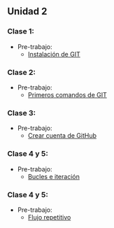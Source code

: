 ## Unidad 2
### Clase 1: 
* Pre-trabajo:
  * [Instalación de GIT](https://drive.google.com/file/d/1dbiqu3HlygvxJiO2xRKsqeI61TmZk_VI/view?usp=sharing)

### Clase 2:
* Pre-trabajo:
  * [Primeros comandos de GIT](https://curriculum.laboratoria.la/es/topics/scm/01-git/04-commands)

### Clase 3:
* Pre-trabajo:
  * [Crear cuenta de GitHub](https://www.youtube.com/watch?v=jwFSIEi_d7E)

### Clase 4 y 5:
* Pre-trabajo:
  * [Bucles e iteración](https://developer.mozilla.org/es/docs/Web/JavaScript/Guide/Loops_and_iteration)

### Clase 4 y 5:
* Pre-trabajo:
    * [Flujo repetitivo](https://curriculum.laboratoria.la/es/topics/javascript/02-flow-control/01-conditionals-and-loops)